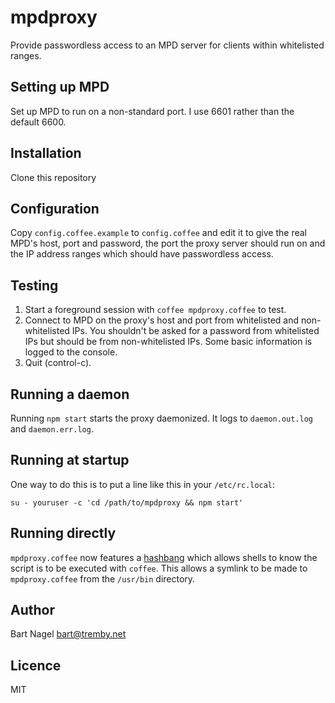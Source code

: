 mpdproxy
========

Provide passwordless access to an MPD server for clients within whitelisted 
ranges.

Setting up MPD
--------------

Set up MPD to run on a non-standard port. I use 6601 rather than the default 
6600.

Installation
------------

Clone this repository

Configuration
-------------

Copy `config.coffee.example` to `config.coffee` and edit it to give the real 
MPD's host, port and password, the port the proxy server should run on and the 
IP address ranges which should have passwordless access.

Testing
-------

1. Start a foreground session with `coffee mpdproxy.coffee` to test.
2. Connect to MPD on the proxy's host and port from whitelisted and 
   non-whitelisted IPs. You shouldn't be asked for a password from whitelisted 
   IPs but should be from non-whitelisted IPs. Some basic information is logged 
   to the console.
3. Quit (control-c).

Running a daemon
----------------

Running `npm start` starts the proxy daemonized. It logs to `daemon.out.log` and 
`daemon.err.log`.

Running at startup
------------------

One way to do this is to put a line like this in your `/etc/rc.local`:

	su - youruser -c 'cd /path/to/mpdproxy && npm start'

Running directly
----------------

`mpdproxy.coffee` now features a [hashbang](https://en.wikipedia.org/wiki/Shebang_(Unix)) which allows shells to know the script is to be executed with `coffee`. This allows a symlink to be made to `mpdproxy.coffee` from the `/usr/bin` directory.

Author
------

Bart Nagel <bart@tremby.net>

Licence
-------

MIT
